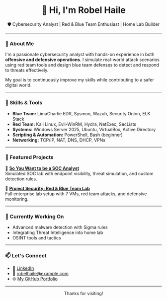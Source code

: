 <h1 align="center">👋 Hi, I'm Robel Haile</h1>
<p align="center">
  🛡️ Cybersecurity Analyst | Red & Blue Team Enthusiast | Home Lab Builder
</p>

---

### 🧠 About Me

I'm a passionate cybersecurity analyst with hands-on experience in both **offensive and defensive operations**. I simulate real-world attack scenarios using red team tools and design blue team defenses to detect and respond to threats effectively.

My goal is to continuously improve my skills while contributing to a safer digital world.

---

### 🧰 Skills & Tools

- **Blue Team:** LimaCharlie EDR, Sysmon, Wazuh, Security Onion, ELK Stack
- **Red Team:** Kali Linux, Evil-WinRM, Hydra, NetExec, SecLists
- **Systems:** Windows Server 2025, Ubuntu, VirtualBox, Active Directory
- **Scripting & Automation:** PowerShell, Bash (beginner)
- **Networking:** TCP/IP, NAT, DNS, DHCP, VPNs

---

### 📁 Featured Projects

🔹 [**So You Want to be a SOC Analyst**](https://github.com/YourUsername/cybersecurity-projects/tree/main/so-you-want-to-be-a-soc-analyst)  
Simulated SOC lab with endpoint visibility, threat simulation, and custom detection rules.

🔹 [**Project Security: Red & Blue Team Lab**](https://github.com/YourUsername/cybersecurity-projects/tree/main/project-security)  
Full enterprise lab setup with 7 VMs, red team attacks, and defensive monitoring.

---

### 🎯 Currently Working On

- Advanced malware detection with Sigma rules  
- Integrating Threat Intelligence into home lab  
- OSINT tools and tactics

---

### 📫 Let's Connect

- 🔗 [LinkedIn](https://www.linkedin.com/in/your-linkedin-handle)
- 📧 robelhaile@example.com
- 🌐 [My GitHub Portfolio](https://github.com/YourUsername)

---

<p align="center">Thanks for visiting!</p>
